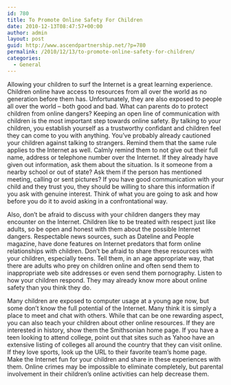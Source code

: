 ```yaml
---
id: 780
title: To Promote Online Safety For Children
date: 2010-12-13T08:47:57+00:00
author: admin
layout: post
guid: http://www.ascendpartnership.net/?p=780
permalink: /2010/12/13/to-promote-online-safety-for-children/
categories:
  - General
---
```

Allowing your children to surf the Internet is a great learning experience. Children online have access to resources from all over the world as no generation before them has. Unfortunately, they are also exposed to people all over the world – both good and bad. What can parents do to protect children from online dangers? Keeping an open line of communication with children is the most important step towards online safety. By talking to your children, you establish yourself as a trustworthy confidant and children feel they can come to you with anything. You’ve probably already cautioned your children against talking to strangers. Remind them that the same rule applies to the Internet as well. Calmly remind them to not give out their full name, address or telephone number over the Internet. If they already have given out information, ask them about the situation. Is it someone from a nearby school or out of state? Ask them if the person has mentioned meeting, calling or sent pictures? If you have good communication with your child and they trust you, they should be willing to share this information if you ask with genuine interest. Think of what you are going to ask and how before you do it to avoid asking in a confrontational way.

Also, don’t be afraid to discuss with your children dangers they may encounter on the Internet. Children like to be treated with respect just like adults, so be open and honest with them about the possible Internet dangers. Respectable news sources, such as Dateline and People magazine, have done features on Internet predators that form online relationships with children. Don’t be afraid to share these resources with your children, especially teens. Tell them, in an age appropriate way, that there are adults who prey on children online and often send them to inappropriate web site addresses or even send them pornography. Listen to how your children respond. They may already know more about online safety than you think they do.

Many children are exposed to computer usage at a young age now, but some don’t know the full potential of the Internet. Many think it is simply a place to meet and chat with others. While that can be one rewarding aspect, you can also teach your children about other online resources. If they are interested in history, show them the Smithsonian home page. If you have a teen looking to attend college, point out that sites such as Yahoo have an extensive listing of colleges all around the country that they can visit online. If they love sports, look up the URL to their favorite team’s home page. Make the Internet fun for your children and share in these experiences with them. Online crimes may be impossible to eliminate completely, but parental involvement in their children’s online activities can help decrease them.